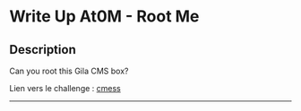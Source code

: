 # Write Up At0M - Root Me

## Description

Can you root this Gila CMS box?

Lien vers le challenge : [cmess](https://tryhackme.com/room/cmess)

-------------